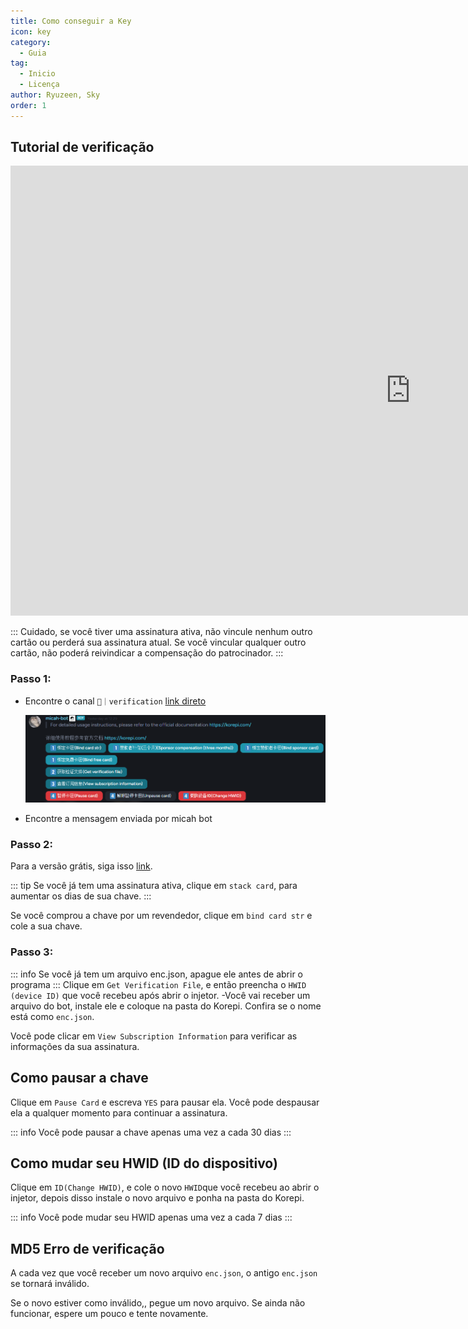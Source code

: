 ```yaml
---
title: Como conseguir a Key
icon: key
category:
  - Guia
tag:
  - Inicio
  - Licença
author: Ryuzeen, Sky
order: 1
---
```


## Tutorial de verificação

<div class="iframe-container"><iframe width="1280" height="720" src="https://www.youtube.com/embed/ST9akMsGJog" title="How to activate your key - Korepi" frameborder="0" allow="accelerometer; autoplay; clipboard-write; encrypted-media; gyroscope; picture-in-picture; web-share" referrerpolicy="strict-origin-when-cross-origin" allowfullscreen></iframe></div>

::: Cuidado, se você tiver uma assinatura ativa, não vincule nenhum outro cartão ou perderá sua assinatura atual. Se você vincular qualquer outro cartão, não poderá reivindicar a compensação do patrocinador. :::

### Passo 1:
- Encontre o canal `🔐｜verification` [link direto](https://discord.com/channels/1069057220802781265/1203687333107335198)

  ![img.png](/assets/images/docs/202402/verify-1.png)
  
- Encontre a mensagem enviada por micah bot
### Passo 2:
Para a versão grátis, siga isso [link](free.md).

::: tip Se você já tem uma assinatura ativa, clique em `stack card`, para aumentar os dias de sua chave.
:::

Se você comprou a chave por um revendedor, clique em `bind card str` e cole a sua chave.

### Passo 3:
::: info Se você já tem um arquivo enc.json, apague ele antes de abrir o programa
:::
Clique em `Get Verification File`, e então preencha o  `HWID (device ID)` que você recebeu após abrir o injetor.
-Você vai receber um arquivo do bot, instale ele e coloque na pasta do Korepi. Confira se o nome está como `enc.json`.


Você pode clicar em `View Subscription Information` para verificar as informações da sua assinatura.

## Como pausar a chave

Clique em `Pause Card` e escreva `YES` para pausar ela. Você pode despausar ela a qualquer momento para continuar a assinatura.

::: info Você pode pausar a chave apenas uma vez a cada 30 dias
:::

## Como mudar seu HWID (ID do dispositivo)

Clique em `ID(Change HWID)`, e cole o novo `HWID`que você recebeu ao abrir o injetor, depois disso instale o novo arquivo e ponha na pasta do Korepi.

::: info Você pode mudar seu HWID apenas uma vez a cada 7 dias
:::

## MD5 Erro de verificação
A cada vez que você receber um novo arquivo `enc.json`, o antigo `enc.json` se tornará inválido.

Se o novo estiver como inválido,, pegue um novo arquivo. Se ainda não funcionar, espere um pouco e tente novamente.
